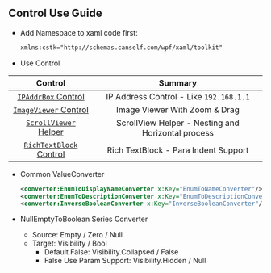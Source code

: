 ## Control Use Guide

* Add Namespace to xaml code first:

    ``` xml
    xmlns:cstk="http://schemas.canself.com/wpf/xaml/toolkit"
    ```

* Use Control

|Control|Summary|
|:---:|:---:|
|[`IPAddrBox` Control](IPAddrBox.md)| IP Address Control - Like `192.168.1.1` |
|[`ImageViewer` Control](ImageViewer.md)| Image Viewer With Zoom & Drag |
|[`ScrollViewer` Helper](ScrollViewer.md)| ScrollView Helper - Nesting and Horizontal process|
|[`RichTextBlock` Control](RichTextBlock.md)| Rich TextBlock - Para Indent Support |


* Common ValueConverter

    ``` xml
    <converter:EnumToDisplayNameConverter x:Key="EnumToNameConverter"/>
    <converter:EnumToDescriptionConverter x:Key="EnumToDescriptionConverter"/>
    <converter:InverseBooleanConverter x:Key="InverseBooleanConverter"/>
    ```

* NullEmptyToBoolean Series Converter
    * Source: Empty / Zero / Null
    * Target: Visibility / Bool
        * Default False: Visibility.Collapsed / False
        * False Use Param Support: Visibility.Hidden / Null
